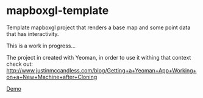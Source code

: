 mapboxgl-template
=================

Template mapboxgl project that renders a base map and some point data that has interactivity.

This is a work in progress...

The project in created with Yeoman, in order to use it withing that context check out: http://www.justinmccandless.com/blog/Getting+a+Yeoman+App+Working+on+a+New+Machine+after+Cloning

[Demo](http://jsfiddle.net/ugemxj4t/)
